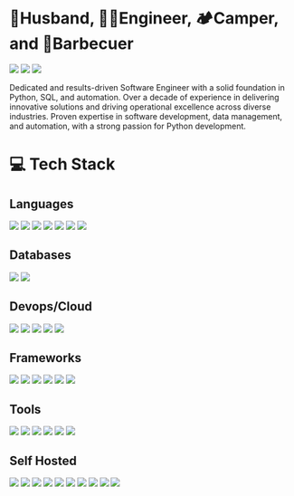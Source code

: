 # 🤵Husband, 🧑‍💻Engineer, 🏕️Camper, and 🍖Barbecuer
<a href="https://linkedin.com/in/adamneighbors" target="_blank"><img src="https://img.shields.io/badge/-%230077B5.svg?style=social&logo=linkedin"></a>
<a href="https://instagram.com/adamneighbors" target="_blank"><img src="https://img.shields.io/badge/-%23E4405F.svg?style=social&logo=Instagram"></a>
<a href="https://x.com/onelegchair" target="_blank"><img src="https://img.shields.io/badge/-black.svg?style=social&logo=X"></a>

Dedicated and results-driven Software Engineer with a solid foundation in Python, SQL, and automation. Over a decade of experience in delivering innovative solutions and driving operational excellence across diverse industries. Proven expertise in software development, data management, and automation, with a strong passion for Python development.
# 💻 Tech Stack
## Languages
<a href="https://www.python.org/" target="_blank"><img src="https://img.shields.io/badge/python-3670A0?style=for-the-badge&logo=python&logoColor=ffdd54"></a>
<a href="https://en.wikipedia.org/wiki/HTML" target="_blank"><img src="https://img.shields.io/badge/html5-%23E34F26.svg?style=for-the-badge&logo=html5&logoColor=white"></a>
<a href="https://en.wikipedia.org/wiki/CSS" target="_blank"><img src="https://img.shields.io/badge/css3-%231572B6.svg?style=for-the-badge&logo=css3&logoColor=white"></a>
<a href="https://www.javascript.com/" target="_blank"><img src="https://img.shields.io/badge/javascript-%23323330.svg?style=for-the-badge&logo=javascript&logoColor=%23F7DF1E"></a>
<a href="https://en.wikipedia.org/wiki/Shell_script" target="_blank"><img src="https://img.shields.io/badge/shell_script-%23121011.svg?style=for-the-badge&logo=gnu-bash&logoColor=white"></a>
<a href="https://docs.godotengine.org/en/stable/tutorials/scripting/gdscript/gdscript_basics.html" target="_blank"><img src="https://img.shields.io/badge/gdscript-%23478CBF.svg?style=for-the-badge&logo=godotengine&logoColor=white"></a>
<a href="https://www.markdownguide.org/" target="_blank"><img src="https://img.shields.io/badge/markdown-%23000000.svg?style=for-the-badge&logo=markdown&logoColor=white"></a>
## Databases
<a href="https://www.postgresql.org/" target="_blank"><img src="https://img.shields.io/badge/postgres-%23316192.svg?style=for-the-badge&logo=postgresql&logoColor=white"></a>
<a href="https://www.microsoft.com/en-us/sql-server/" target="_blank"><img src="https://img.shields.io/badge/Microsoft%20SQL%20Server-CC2927?style=for-the-badge&logo=microsoft%20sql%20server&logoColor=white"></a>
## Devops/Cloud
<a href="https://cloud.google.com/?hl=en" target="_blank"><img src="https://img.shields.io/badge/GoogleCloud-%234285F4.svg?style=for-the-badge&logo=google-cloud&logoColor=white"></a>
<a href="https://www.docker.com/" target="_blank"><img src="https://img.shields.io/badge/docker-%230db7ed.svg?style=for-the-badge&logo=docker&logoColor=white"></a>
<a href="https://www.jenkins.io/" target="_blank"><img src="https://img.shields.io/badge/jenkins-%232C5263.svg?style=for-the-badge&logo=jenkins&logoColor=white"></a>
<a href="https://grafana.com/" target="_blank"><img src="https://img.shields.io/badge/grafana-%23F46800.svg?style=for-the-badge&logo=grafana&logoColor=white"></a>
<a href="https://www.cloudflare.com/" target="_blank"><img src="https://img.shields.io/badge/Cloudflare-F38020?style=for-the-badge&logo=Cloudflare&logoColor=white"></a>
## Frameworks
<a href="https://www.odoo.com/" target="_blank"><img src="https://img.shields.io/badge/odoo-%23714B67.svg?style=for-the-badge&logo=odoo&logoColor=white"></a>
<a href="https://www.djangoproject.com/" target="_blank"><img src="https://img.shields.io/badge/django-%23092E20.svg?style=for-the-badge&logo=django&logoColor=white"></a>
<a href="https://getbootstrap.com/" target="_blank"><img src="https://img.shields.io/badge/bootstrap-%238511FA.svg?style=for-the-badge&logo=bootstrap&logoColor=white"></a>
<a href="https://www.sqlalchemy.org/" target="_blank"><img src="https://img.shields.io/badge/sqlalchemy-%23D71F00?style=for-the-badge&logo=SqlAlchemy&logoColor=white"></a>
<a href="https://www.selenium.dev/" target="_blank"><img src="https://img.shields.io/badge/selenium-%2343B02A?style=for-the-badge&logo=selenium&logoColor=white"></a>
<a href="https://www.twilio.com/" target="_blank"><img src="https://img.shields.io/badge/Twilio-F22F46?style=for-the-badge&logo=Twilio&logoColor=white"></a>
## Tools
<a href="https://git-scm.com/" target="_blank"><img src="https://img.shields.io/badge/git-%23F05033.svg?style=for-the-badge&logo=git&logoColor=white"></a>
<a href="https://github.com/" target="_blank"><img src="https://img.shields.io/badge/github-%23121011.svg?style=for-the-badge&logo=github&logoColor=white"></a>
<a href="https://obsidian.md/" target="_blank"><img src="https://img.shields.io/badge/obsidian-%237C3AED?style=for-the-badge&logo=obsidian&logoColor=white"></a>
<a href="https://www.gimp.org/" target="_blank"><img src="https://img.shields.io/badge/Gimp-657D8B?style=for-the-badge&logo=gimp&logoColor=FFFFFF"></a>
<a href="https://penpot.app/" target="_blank"><img src="https://img.shields.io/badge/penpot-%23000000?style=for-the-badge&logo=penpot&logoColor=white"></a>
<a href="https://godotengine.org/" target="_blank"><img src="https://img.shields.io/badge/godotengine-%23478CBF.svg?style=for-the-badge&logo=godotengine&logoColor=white"></a>
## Self Hosted
<a href="https://www.home-assistant.io/" target="_blank"><img src="https://img.shields.io/badge/home%20assistant-%2341BDF5.svg?style=for-the-badge&logo=home-assistant&logoColor=white"></a>
<a href="https://www.raspberrypi.com/" target="_blank"><img src="https://img.shields.io/badge/-RaspberryPi-C51A4A?style=for-the-badge&logo=Raspberry-Pi"></a>
<a href="https://nginx.org/en/" target="_blank"><img src="https://img.shields.io/badge/nginx-%23009639.svg?style=for-the-badge&logo=nginx&logoColor=white"></a>
<a href="https://bitwarden.com/" target="_blank"><img src="https://img.shields.io/badge/bitwarden-%23175DDC.svg?style=for-the-badge&logo=bitwarden&logoColor=white"></a>
<a href="https://www.wireguard.com/" target="_blank"><img src="https://img.shields.io/badge/wireguard-%2388171A.svg?style=for-the-badge&logo=wireguard&logoColor=white"></a>
<a href="https://jellyfin.org/" target="_blank"><img src="https://img.shields.io/badge/jellyfin-%23000B25.svg?style=for-the-badge&logo=Jellyfin&logoColor=00A4DC"></a>
<a href="https://www.plex.tv/plexamp/" target="_blank"><img src="https://img.shields.io/badge/plexamp-%23191919?style=for-the-badge&logo=plex&logoColor=%23EBAF00"></a>
<a href="https://www.audiobookshelf.org/" target="_blank"><img src="https://img.shields.io/badge/audiobookshelf-%2382612C.svg?style=for-the-badge&logo=audiobookshelf&logoColor=w82612C"></a>
<a href="https://syncthing.net/" target="_blank"><img src="https://img.shields.io/badge/syncthing-%230891D1?style=for-the-badge&logo=syncthing&logoColor=white"></a>
<a href="https://en.wikipedia.org/wiki/Zigbee" target="_blank"><img src="https://img.shields.io/badge/zigbee-%23EB0443.svg?style=for-the-badge&logo=zigbee&logoColor=white">
